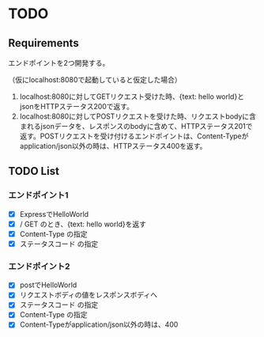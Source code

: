# TODO
## Requirements
エンドポイントを2つ開発する。

（仮にlocalhost:8080で起動していると仮定した場合）
1. localhost:8080に対してGETリクエスト受けた時、{text: hello world}とjsonをHTTPステータス200で返す。
2. localhost:8080に対してPOSTリクエストを受けた時、リクエストbodyに含まれるjsonデータを、レスポンスのbodyに含めて、HTTPステータス201で返す。POSTリクエストを受け付けるエンドポイントは、Content-Typeがapplication/json以外の時は、HTTPステータス400を返す。

## TODO List
### エンドポイント1
- [x] ExpressでHelloWorld
- [x] / GET のとき、{text: hello world}を返す
- [x] Content-Type の指定
- [x] ステータスコード の指定

### エンドポイント2
- [x] postでHelloWorld
- [x] リクエストボディの値をレスポンスボディへ
- [x] ステータスコード の指定
- [x] Content-Type の指定
- [x] Content-Typeがapplication/json以外の時は、400